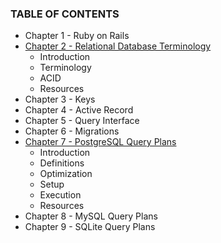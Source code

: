 ### TABLE OF CONTENTS

* Chapter 1 - Ruby on Rails
* [Chapter 2 - Relational Database Terminology](030-chapter-02.md)
  * Introduction
  * Terminology
  * ACID
  * Resources
* Chapter 3 - Keys
* Chapter 4 - Active Record
* Chapter 5 - Query Interface
* Chapter 6 - Migrations
* [Chapter 7 - PostgreSQL Query Plans](080-chapter-07.md)
  * Introduction
  * Definitions
  * Optimization
  * Setup
  * Execution
  * Resources
* Chapter 8 - MySQL Query Plans
* Chapter 9 - SQLite Query Plans
